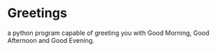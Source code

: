 # Greetings

a python program capable of greeting you with Good Morning, Good Afternoon and Good Evening.
